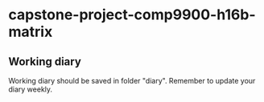 # capstone-project-comp9900-h16b-matrix
## Working diary
Working diary should be saved in folder "diary". Remember to update your diary weekly.
